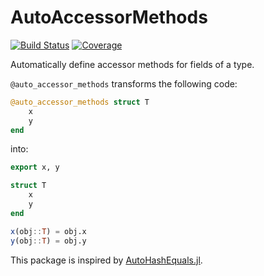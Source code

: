 # AutoAccessorMethods

[![Build Status](https://travis-ci.com/harryscholes/AutoAccessorMethods.jl.svg?branch=master)](https://travis-ci.com/harryscholes/AutoAccessorMethods.jl)
[![Coverage](https://codecov.io/gh/harryscholes/AutoAccessorMethods.jl/branch/master/graph/badge.svg)](https://codecov.io/gh/harryscholes/AutoAccessorMethods.jl)

Automatically define accessor methods for fields of a type.

`@auto_accessor_methods` transforms the following code:

```julia
@auto_accessor_methods struct T
    x
    y
end
```

into:

```julia
export x, y

struct T
    x
    y
end

x(obj::T) = obj.x
y(obj::T) = obj.y
```

This package is inspired by [AutoHashEquals.jl](https://github.com/andrewcooke/AutoHashEquals.jl).
